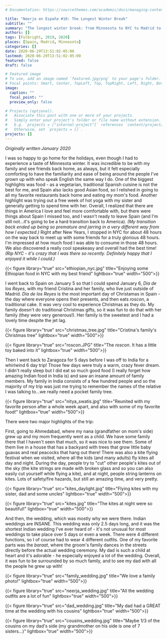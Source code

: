```yaml
---
# Documentation: https://sourcethemes.com/academic/docs/managing-content/

title: "Neerja en España #10: The Longest Winter Break"
subtitle: ""
summary: "The longest winter break: from Minnesota to NYC to Madrid to Mumbai"
authors: []
tags: [Fulbright, 2019, 2020]
places: [Spain, Madrid, Minnesota]
categories: []
date: 2020-06-29T13:51:02-05:00
lastmod: 2020-06-29T13:51:02-05:00
featured: false
draft: false

# Featured image
# To use, add an image named `featured.jpg/png` to your page's folder.
# Focal points: Smart, Center, TopLeft, Top, TopRight, Left, Right, BottomLeft, Bottom, BottomRight.
image:
  caption: ""
  focal_point: ""
  preview_only: false

# Projects (optional).
#   Associate this post with one or more of your projects.
#   Simply enter your project's folder or file name without extension.
#   E.g. `projects = ["internal-project"]` references `content/project/deep-learning/index.md`.
#   Otherwise, set `projects = []`.
projects: []
---
```


*Originally written January 2020*

I was so happy to go home for the holidays, even though I had to experience a taste of Minnesota winter. It was incredible to be with my family and see friends back home, as always, but it felt especially comforting to have the familiarity and ease of being around the people I've grown up with who speak English the same way I do. One of the biggest highlights was food - as a vegetarian, traditional Spanish cuisine is not the best for me, and Spain also lacks good Asian food, so I relished in going to all my favorite restaurants back home and eating my mom's food. Another highlight was trying out a free week of hot yoga with my sister and generally getting to spend time with her. Overall, I  realized that there are things in America I love and feel more comfortable with, but there were things about Spain I missed too, and I wasn't ready to leave Spain (and I'm still not...it's going to be a hard transition back to America). *(My transition back ended up being so premature and jarring in a very different way from how I expected.)* Right after New Years, I stopped in NYC for about 48 hours on the way back to meet up with some friends for a truly glorious 48 hours. I'm impressed at how much food I was able to consume in those 48 hours. We also discovered a really cool speakeasy and overall had the best time! *(Rip NYC - it's crazy that I was there so recently. Definitely happy that I enjoyed it while I could.)*

 {{< figure library="true" src="ethiopian_nyc.jpg" title="Enjoying some Ethiopian food in NYC with my best friend" lightbox="true" width="500">}}

I went back to Spain on January 5 so that I could spend January 6, *Dia de los Reyes*, with my friend Cristina and her family, who live just outside of Madrid. *Dia de los Reyes* is the most important day of Christamas in Spain - the day where everyone opens their presents, and then eats *roscon*, a traditional cake. It was very cool to experience Christmas as they do. My family doesn't do traditional Christmas gifts, so it was fun to do that with her family (they were very generous!). Her family is the sweetest and I had a lovely time despite the jet lag.

 {{< figure library="true" src="christmas_tree.jpg" title="Cristina's family's Christmas tree" lightbox="true" width="500">}}

  {{< figure library="true" src="roscon.JPG" title="The *roscon*. It has a little toy baked into it" lightbox="true" width="500">}}

Then I went back to Zaragoza for 5 days before I was off to India for a whirlwind 6 day trip! Those few days were truly a warm, crazy fever dream. I didn't really sleep but I did eat so much good food (I really forget how amazing Indian food in India is) and saw an insane amount of family members. My family in India consists of a few hundred people and so the majority of my trip was just me trying to remember the names of the relative I was talking to...we really need a pocket family tree.


 {{< figure library="true" src="nitya_swatis.jpg" title="Reunited with my favorite person after a whole week apart, and also with some of my favorite food!" lightbox="true" width="500">}}

There were two major highlights of the trip:

First, going to Ahmedabad, where my nana (grandfather on mom's side) grew up and my mom frequently went as a child. We have some family there that I haven't seen that much, so it was nice to see them. Some of them live in a house that has a backyard with trees that grow little baby guavas and real peacocks that hang out there! There was also a kite flying festival when we visited, where all the kids (and many adults) fly kites all day and night. During the day, people try to "cut" other people's kites out of the sky (the kite strings are made with broken glass and so you can also easily cut yourself while flying a kite), and at night, people string lanterns on kites. Lots of safety/fire hazards, but still an amazing time, and very pretty.

 {{< figure library="true" src="kites_daylight.jpg" title="Flying kites with my sister, dad and some uncles" lightbox="true" width="500">}}

 {{< figure library="true" src="kites.jpg" title="The kites at night were so beautiful!" lightbox="true" width="500">}}

And then, the wedding, which was mostly why we were there. Indian weddings are INSANE. This wedding was only 2.5 days long, and it was the shortest Indian wedding I've ever heard of - it's not unusual for most weddings to take place over 5 days or even a week. There were 4 different functions, so I of course had to wear 4 different outfits. One of my favorite parts was the *baraat*, where the groom's family dances in the streets directly before the actual wedding ceremony. My dad is such a child at heart and it's adorable - he especially enjoyed a lot of the wedding. Overall, it was fun to be surrounded by so much family, and to see my dad with all the people he grew up with!

 {{< figure library="true" src="family_wedding.jpg" title="We love a family photo!" lightbox="true" width="500">}}

 {{< figure library="true" src="neerja_wedding.jpg" title="All the wedding outfits are a lot of fun" lightbox="true" width="500">}}

  {{< figure library="true" src="dad_wedding.jpg" title="My dad had a GREAT time at the wedding with his cousins" lightbox="true" width="500">}}

  {{< figure library="true" src="cousins_wedding.jpg" title="Maybe 1/3 of the cousins on my dad's side (my grandmother on his side is one of 7 sisters...)" lightbox="true" width="500">}}
